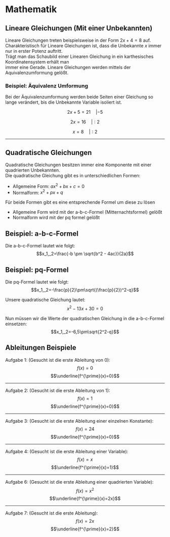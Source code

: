 # Mathematik

## Lineare Gleichungen (Mit einer Unbekannten)
Lineare Gleichungen treten beispielsweise in der Form $2x+4=8$ auf.  
Charakteristisch für Lineare Gleichungen ist, dass die Unbekannte $x$ immer nur in erster Potenz auftritt.  
Trägt man das Schaubild einer Linearen Gleichung in ein karthesisches Koordinatensystem erhält man  
immer eine Gerade. Lineare Gleichungen werden mittels der Aquivalenzumformung gelößt.

### Beispiel: Äquivalenz Umformung
Bei der Äquivalenzumformung werden beide Seiten einer Gleichung so lange verändert, bis die Unbekannte Variable isoliert ist.

$$2x+5=21\quad|-5$$  

$$2x=16\quad|:2$$  

$$x=8\quad|:2$$  


---

## Quadratische Gleichungen
Quadratische Gleichungen besitzen immer eine Komponente mit einer quadrierten Unbekannten.  
Die quadratische Gleichung gibt es in unterschiedlichen Formen:

- Allgemeine Form: $ax^2+bx+c=0$
- Normalform: $x^2+px+q$

Für beide Formen gibt es eine entsprechende Formel um diese zu lösen

- Allgemeine Form wird mit der a-b-c-Formel (Mitternachtsformel) gelößt
- Normalform wird mit der pq formel gelößt

## Beispiel: a-b-c-Formel
Die a-b-c-Formel lautet wie folgt:  
$$x_1,_2=\frac{-b \pm \sqrt{b^2 - 4ac}}{2a}$$




## Beispiel: pq-Formel
Die pq-Formel lautet wie folgt:  
$$x_1,_2=-\frac{p}{2}\pm\sqrt{(\frac{p}{2})^2-q}$$


Unsere quadratische Gleichung lautet:  
$$x^2-13x+30=0$$

Nun müssen wir die Werte der quadratischen Gleichung in die a-b-c-Formel einsetzen:  
$$x_1,_2=-6,5\pm\sqrt{2^2-q}$$





## Ableitungen Beispiele

Aufgabe 1: (Gesucht ist die erste Ableitung von 0):  
$$f(x)=0$$
$$\underline{f^{\prime}(x)=0}$$

---

Aufgabe 2: (Gesucht ist die erste Ableitung von 1):  
$$f(x)=1$$
$$\underline{f^{\prime}(x)=0}$$

---

Aufgabe 3: (Gesucht ist die erste Ableitung einer einzelnen Konstante):  
$$f(x)=24$$
$$\underline{f^{\prime}(x)=0}$$

---

Aufgabe 4: (Gesucht ist die erste Ableitung einer Variable):  
$$f(x)=x$$
$$\underline{f^{\prime}(x)=1}$$

---

Aufgabe 6: (Gesucht ist die erste Ableitung einer quadrierten Variable):  
$$f(x)=x^2$$
$$\underline{f^{\prime}(x)=2x}$$

---

Aufgabe 7: (Gesucht ist die erste Ableitung):  
$$f(x)=2x$$
$$\underline{f^{\prime}(x)=2}$$
